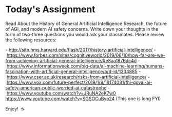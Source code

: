 # Today's Assignment

Read About the History of General Artificial Intelligence Research, the future of AGI, and modern AI safety concerns. Write down your thoughts in the form of two-three questions you would ask your classmates. Please review the following resources:

- http://sitn.hms.harvard.edu/flash/2017/history-artificial-intelligence/
- https://www.forbes.com/sites/cognitiveworld/2019/06/10/how-far-are-we-from-achieving-artificial-general-intelligence/#e8aa1876dc4d
- https://www.informationweek.com/big-data/ai-machine-learning/humans-fascination-with-artificial-general-intelligence/a/d-id/1334885
- https://www.cser.ac.uk/research/risks-from-artificial-intelligence/
- https://www.vox.com/future-perfect/2019/1/9/18174081/fhi-govai-ai-safety-american-public-worried-ai-catastrophe
- https://www.youtube.com/watch?v=JRuNA2eK7w0
https://www.youtube.com/watch?v=SGSOCuByo24 (This one is long FYI)

Enjoy!  :coffee:
